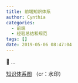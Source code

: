 ```yaml
---
title: 前端知识体系
author: Cynthia
categories:
  - 前端
  - 经验总结和规范
tags: []
date: 2019-05-06 08:47:04
---
```


🐰
...
<!--more-->

[知识体系图](https://raw.githubusercontent.com/Cynthia0329/images/master/img/20190506084437.png)   （cr：水印）

